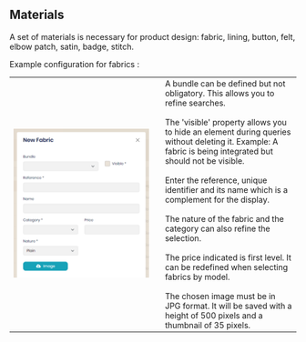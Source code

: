 ## Materials

A set of materials is necessary for product design: fabric, lining, button, felt, elbow patch, satin, badge, stitch.

Example configuration for fabrics :

<table>
    <tbody>
        <tr class="border-0">
            <td align="left" width="450" class="border-0">
                <img src="../Images/Administration/Fabrics.png" alt="New fabric" class="shadow-sm" />
            </td>
            <td class="border-0"></td>
            <td width="350" class="border-0">
                A bundle can be defined but not obligatory. This allows you to refine searches.<br/><br/>
                 The 'visible' property allows you to hide an element during queries without deleting it. Example: A fabric is being integrated but should not be visible.<br/><br/>
                 Enter the reference, unique identifier and its name which is a complement for the display.<br/><br/>
                 The nature of the fabric and the category can also refine the selection.<br/><br/>
                 The price indicated is first level. It can be redefined when selecting fabrics by model.<br/><br/>
                 The chosen image must be in JPG format. It will be saved with a height of 500 pixels and a thumbnail of 35 pixels.
            </td>
        </tr>
    </tbody>
</table>

